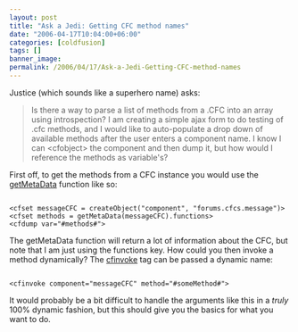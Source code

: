 ```yaml
---
layout: post
title: "Ask a Jedi: Getting CFC method names"
date: "2006-04-17T10:04:00+06:00"
categories: [coldfusion]
tags: []
banner_image: 
permalink: /2006/04/17/Ask-a-Jedi-Getting-CFC-method-names
---
```


Justice (which sounds like a superhero name) asks:

<blockquote>
Is there a way to parse a list of methods from a .CFC into an array using introspection? I am creating a simple ajax form to do testing of .cfc methods, and I would like to auto-populate a drop down of available methods after the user enters a
component name.  I know I can &lt;cfobject&gt; the component and then dump it, but how would I reference the methods as variable's?
</blockquote>

First off, to get the methods from a CFC instance you would use the <a href="http://www.techfeed.net/cfQuickDocs/?GetMetaData">getMetaData</a> function like so:

<code>
&lt;cfset messageCFC = createObject("component", "forums.cfcs.message")&gt;
&lt;cfset methods = getMetaData(messageCFC).functions&gt;
&lt;cfdump var="#methods#"&gt;
</code>

The getMetaData function will return a lot of information about the CFC, but note that I am just using the functions key. How could you then invoke a method dynamically? The <a href="http://www.techfeed.net/cfQuickDocs/?cfinvoke">cfinvoke</a> tag can be passed a dynamic name:

<code>
&lt;cfinvoke component="messageCFC" method="#someMethod#"&gt;
</code>

It would probably be a bit difficult to handle the arguments like this in a <i>truly</i> 100% dynamic fashion, but this should give you the basics for what you want to do.